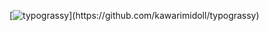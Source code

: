 [![typograssy](https://typograssy.deno.dev/api?text=Welcome%20to%20tatsumi403!!!)](https://github.com/kawarimidoll/typograssy)

<!-- [![Anurag's GitHub stats](https://github-readme-stats.vercel.app/api?username=tatsumi403)](https://github.com/anuraghazra/github-readme-stats) --!>
